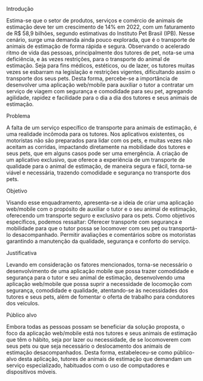 Introdução

   Estima-se que o setor de produtos, serviços e comércio de animais de estimação deve ter um crescimento de 14% em 2022, com um faturamento de R$ 58,9 bilhões, segundo estimativas do Instituto Pet Brasil (IPB).
   Nesse cenário, surge uma demanda ainda pouco explorada, que é o transporte de animais de estimação de forma rápida e segura. 
Observando o acelerado ritmo de vida das pessoas, principalmente dos tutores de pet, nota-se uma deficiência, e às vezes restrições, para o transporte do animal de estimação. Seja para fins médicos, estéticos, ou de lazer, os tutores muitas vezes se esbarram na legislação e restrições vigentes, dificultando assim o transporte dos seus pets. 
   Desta forma, percebe-se a importância de desenvolver uma aplicação web/mobile para auxiliar o tutor a contratar um serviço de viagem com segurança e comodidade para seu pet, agregando agilidade, rapidez e facilidade para o dia a dia dos tutores e seus animais de estimação.


Problema

   A falta de um serviço específico de transporte para animais de estimação, é uma realidade incômoda para os tutores. Nos aplicativos existentes, os motoristas não são preparados para lidar com os pets, e muitas vezes não aceitam as corridas, impactando diretamente na mobilidade dos tutores e seus pets, que em alguns casos pode ser uma emergência.
   A criação de um aplicativo exclusivo, que oferece a experiência de um transporte de qualidade para o animal de estimação, de maneira segura e fácil, torna-se viável e necessária, trazendo comodidade e segurança no transporte dos pets.
   

Objetivo

   Visando esse enquadramento, apresenta-se a ideia de criar uma aplicação web/mobile com o propósito de auxiliar o tutor e o seu animal de estimação, oferecendo um transporte seguro e exclusivo para os pets. 
   Como objetivos específicos, podemos ressaltar:
Oferecer transporte com segurança e mobilidade para que o tutor possa se locomover com seu pet ou transportá-lo desacompanhado. 
Permitir avaliações e comentários sobre os motoristas garantindo a manutenção da qualidade,  segurança e conforto do serviço. 


Justificativa

   Levando em consideração os fatores mencionados, torna-se necessário o desenvolvimento de uma aplicação mobile que possa trazer comodidade e segurança para o tutor e seu animal de estimação, desenvolvendo uma aplicação web/mobile que possa suprir a necessidade de locomoção com segurança, comodidade e qualidade, atentando-se às necessidades dos tutores e seus pets, além de fomentar o oferta de trabalho para  condutores dos veículos. 
 

Público alvo

   Embora todas as pessoas possam se beneficiar da solução proposta, o foco da aplicação web/mobile está nos tutores e seus animais de estimação que têm o hábito, seja por lazer ou necessidade, de se locomoverem com seus pets ou que seja necessário o deslocamento dos animais de estimação desacompanhados. Desta forma, estabeleceu-se como público-alvo desta aplicação, tutores de animais de estimação que demandam um serviço especializado, habituados com o uso de computadores e dispositivos móveis.

